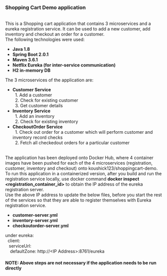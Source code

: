 <h3>Shopping Cart Demo application</h3>
<br>
This is a Shopping cart application that contains 3 microservices and a eureka registration service. It can be used to add a new customer, add inventory and checkout an order for a customer.
<br>
The following technologies were used:
<ul>
  <li><b>Java 1.8</b></li>
  <li><b>Spring Boot 2.0.1</b></li>
  <li><b>Maven 3.6.1</b></li>
  <li><b>Netflix Eureka (for inter-service communication)</b></li>
  <li><b>H2 in-memory DB</b></li>
</ul>
The 3 microservices of the application are:<br>
<ul>
  <li><b>Customer Service</b><br>&nbsp;&nbsp;1. Add a customer<br>&nbsp;&nbsp;2. Check for existing customer<br>&nbsp;&nbsp;3. Get customer details</li>
  <li><b>Inventory Service</b><br>&nbsp;&nbsp;1. Add an inventory<br>&nbsp;&nbsp;2. Check for existing inventory</li>
  <li><b>CheckoutOrder Service</b><br>&nbsp;&nbsp;1. Check out order for a customer which will perform customer and inventory record checks<br>&nbsp;&nbsp;2. Fetch all checkedout orders for a particular customer</li>
</ul>
<br>
The application has been deployed onto Docker Hub, where 4 container images have been pushed for each of the 4 microservices (registration, customer, inventory and checkout) onto koushick123/shoppingcart-demo. <br>To run this application in a containerized version, after you build and run the registration service locally, use docker command <b>docker inspect &lt;registration_container_id&gt;</b> to obtain the IP address of the eureka registration server.<br>
Use the above IP address to update the below files, before you start the rest of the services so that they are able to register themselves with Eureka registration service.<br>
<ul>
  <li><b>customer-server.yml</b></li>
  <li><b>inventory-server.yml</b></li>
  <li><b>checkoutorder-server.yml</b></li>
</ul>
under eureka:<br>
&nbsp;  client:<br>
&nbsp;&nbsp;    serviceUrl:<br>
&nbsp;&nbsp;&nbsp;      defaultZone: http://&lt;IP Address&gt;:8761/eureka
<br>
<h4><b>NOTE: Above steps are not necessary if the application needs to be run directly</b></h4>
